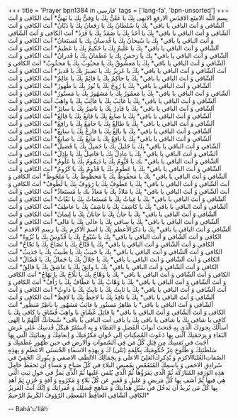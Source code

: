 +++
title = 'Prayer bpn1384 in فارسی'
tags = ['lang-fa', 'bpn-unsorted']
+++
بِسم اللّه الامنَع الاقدَسِ الارفعِ الابهی
بِكَ يا عَليُّ بِكَ يا وَفيُّ بِك يا بَهيُّ* اَنتَ الكافی وَ اَنتَ اَلشّافي وَ اَنتَ الباقي يا باقي* بِكَ يا سُلطانُ بِكَ يا رَفعانُ بِكَ يا دَيّانُ* اَنتَ الكافی وَ اَنتَ اَلشّافي وَ اَنتَ الباقي يا باقي* بِكَ يا أحَدُ بِكَ يا صَمَدُ بِكَ يا فَرَدُ* اَنتَ الكافی وَ اَنتَ اَلشّافي وَ اَنتَ الباقي يا باقي* بِكَ يا سُبحانُ بِكَ يا قُدسانُ بِكَ يا مُستَعانُ* اَنتَ الكافی وَ اَنتَ اَلشّافي وَ اَنتَ الباقي يا باقي* بِكَ يا عَليمُ بِكَ يا حَكيمُ بِكَ يا عَظيمُ* اَنتَ الكافی وَ اَنتَ اَلشّافي وَ اَنتَ الباقي يا باقي* بِكَ يا رَحمنُ بِكَ يا عَظمانُ بِكَ يا قَدرانُ* اَنتَ الكافی وَ اَنتَ اَلشّافي وَ اَنتَ الباقي يا باقي* بِكَ يا مَعشُوقُ بِكَ يا مَحبُوبُ بِكَ يا مَجذُوبُ* اَنتَ الكافی وَ اَنتَ اَلشّافي وَ اَنتَ الباقي يا باقي* بِكَ يا عَزيزُ بِكَ يا نَصيرُ بِكَ يا قَديرُ* اَنتَ الكافی وَ اَنتَ اَلشّافي وَ اَنتَ الباقي يا باقي* بِكَ يا حاكِمُ بِكَ يا قائِمُ بِكَ يا عالِمُ* اَنتَ الكافی وَ اَنتَ اَلشّافي وَ اَنتَ الباقي يا باقي* بِكَ يا رُوحُ بِكَ يا نُورُ بِكَ يا ظُهورُ* اَنتَ الكافی وَ اَنتَ اَلشّافي وَ اَنتَ الباقي يا باقي* بِكَ يا مَعمُورُ بِكَ يا مَشهُورُ بِكَ يا مَستُورُ* اَنتَ الكافی وَ اَنتَ اَلشّافي وَ اَنتَ الباقي يا باقي* بِكَ يا غائِبُ بِكَ يا غالِبُ بِكَ يا واهِبُ اَنتَ الكافی وَ اَنتَ اَلشّافي وَ اَنتَ الباقي يا باقي* بِكَ يا قادِرُ بِكَ يا ناصِرُ بِكَ يا ساتِرُ* اَنتَ الكافی وَ اَنتَ اَلشّافي وَ اَنتَ الباقي يا باقي* بِكَ يا صانِعُ بِكَ يا قانِعُ بِكَ يا قالِعُ* اَنتَ الكافی وَ اَنتَ اَلشّافي وَ اَنتَ الباقي يا باقي* بِكَ يا طالِعُ بِكَ يا جامِعُ بِكَ يا رافِعُ* اَنتَ الكافی وَ اَنتَ اَلشّافي وَ اَنتَ الباقي يا باقي* بِكَ يا بالِغُ بِكَ يا فارِغُ بِكَ يا سابِغُ* اَنتَ الكافی وَ اَنتَ اَلشّافي وَ اَنتَ الباقي يا باقي* بِكَ يا نافِعُ بِكَ يا مانِعُ بِكَ يا صانِعُ* اَنتَ الكافی وَ اَنتَ اَلشّافي وَ اَنتَ الباقي يا باقي* بِكَ يا جَليلُ بِكَ يا جَميلُ بِكَ يا فَضيلُ* اَنتَ الكافی وَ اَنتَ اَلشّافي وَ اَنتَ الباقي يا باقي* بِكَ يا عادِلُ بِكَ يا فاضِلُ بِكَ يا باذِلُ* اَنتَ الكافی وَ اَنتَ اَلشّافي وَ اَنتَ الباقي يا باقي* بك يا قَيُّومُ بِكَ يا دَيمُومُ بِكَ يا عَلُّومُ* اَنتَ الكافی وَ اَنتَ اَلشّافي وَ اَنتَ الباقي يا باقي* بِكَ يا عَظُومُ بِكَ يا قَدُومُ بِكَ يا كَرُومُ* اَنتَ الكافی وَ اَنتَ اَلشّافي وَ اَنتَ الباقي يا باقي* بِكَ يا مَحفُوظُ بِكَ يا مَحظُوظُ بِكَ يا مَلحُوظُ* اَنتَ الكافی وَ اَنتَ اَلشّافي وَ اَنتَ الباقي يا باقي* بِكَ يا عَطُوفُ بِكَ يا رَؤوفُ بِكَ يا لَطُوفُ* اَنتَ الكافی وَ اَنتَ اَلشّافي وَ اَنتَ الباقي يا باقي* بِكَ يا مَلاذُ بِكَ يا مَعاذُ بك يا مُستَعاذُ* اَنتَ الكافی وَ اَنتَ اَلشّافي وَ اَنتَ الباقي يا باقي* بِكَ يا غِياثُ بِكَ يا مُستَغاثُ بِكَ يا نَفّاثُ* اَنتَ الكافی وَ اَنتَ اَلشّافي وَ اَنتَ الباقي يا باقي* بِكَ يا كاشِفَ بِكَ يا ناشِفُ بِكَ يا عاطِفُ* اَنتَ الكافی وَ اَنتَ اَلشّافي وَ اَنتَ الباقي يا باقي* بِكَ يا جانُ بِكَ يا جانانُ بِكَ يا إيمانُ* اَنتَ الكافی وَ اَنتَ اَلشّافي وَ اَنتَ الباقي يا باقي* بِكَ يا ساقي بِكَ يا عالی بِكَ يا غالی* اَنتَ الكافی وَ اَنتَ اَلشّافي وَ اَنتَ الباقي يا باقي* بِكَ يا ذكرَالأعظم بِكَ يا اسمَ الاكرَم بِكَ يا رسم الاقدم * اَنتَ الكافی وَ اَنتَ اَلشّافي وَ اَنتَ الباقي يا باقي* بِكَ يا سُبّوحُ بِكَ يا قُدّوسُ بِكَ يا نُزّوهُ* اَنتَ الكافی وَ اَنتَ اَلشّافي وَ اَنتَ الباقي يا باقي* بِكَ يا فَتّاحُ بِكَ يا نَصّاحُ بِكَ يا نَجّاحُ* اَنتَ الكافی وَ اَنتَ اَلشّافي وَ اَنتَ الباقي يا باقي* بِكَ يا حَبيبُ بِكَ يا طَبيبُ بِكَ يا جَذيبُ* اَنتَ الكافی وَ اَنتَ اَلشّافي وَ اَنتَ الباقي يا باقي* بِكَ يا جَلالُ بِكَ يا جَمالُ بِكَ يا فَضّالُ* اَنتَ الكافی وَ اَنتَ اَلشّافي وَ اَنتَ الباقي يا باقي* بِكَ يا واثِقُ بِكَ يا عاشِقُ بِكَ يا فالِقُ* اَنتَ الكافی وَ اَنتَ اَلشّافي وَ اَنتَ الباقي يا باقي* بِكَ يا وَهّاجُ بِكَ يا بَلّاجُ بِكَ يا بَهّاجُ* اَنتَ الكافی وَ اَنتَ اَلشّافي وَ اَنتَ الباقي يا باقي* بِكَ يا وَهّابُ بِكَ يا عَطّافُ بِكَ يا رَآّفُ* اَنتَ الكافی وَ اَنتَ اَلشّافي وَ اَنتَ الباقي يا باقي* بِكَ يا ثابِتُ بِكَ يا نابِتُ بِكَ يا ذاوتُ* اَنتَ الكافی وَ اَنتَ اَلشّافي وَ اَنتَ الباقي يا باقي* بِكَ يا نافِدُ بِكَ يا لاحِظُ بِكَ يا لافِظُ* اَنتَ الكافی وَ اَنتَ اَلشّافي وَ اَنتَ الباقي يا باقي* يا ظاهِرُ مَستُور يا غائِبُ مَشهُور يا ناظِرُ مَنظُور* اَنتَ الكافی وَ اَنتَ اَلشّافي وَ اَنتَ الباقي يا باقي* يا قاتِلَ عُشّاقٍ يا واهِبَ فُسّاقٍ يا كافی بِكَ يا كافی يا شافی بِكَ يا شافی يا باقی بِكَ يا باقی أنت الباقی يا باقی* سُبحانكَ اَللّهُمّ يا اِلهی اَسألُكَ بِجودِكَ الّذی بِهِ فَتحتَ اَبوابَ الفَضلِ وَ العَطاءِ وَ بِه اَستَقَرّ هَيكَلُ قُدسِكَ عَلی عَرشِ البَقاءِ وَ بِرَحمَتِكَ اَلّتی بِها دَعَوتَ المُمكِناتِ اِلی خُوانِ مَكرُمَتِكَ وَ اِنعامِكَ وَ بِعِنايَتِكَ الّتي بِها اَجَبتَ في نَفسِكَ مِن قِبَلِ كُلّ مَن فِی اَلسّمواتِ وَالارضِ فی حينِ ظُهُورِ عَظَمَتِكَ وَ سَلطَنَتِكَ وَ طُلُوعِ عِزّ حُكُومَتِكَ بِكَلِمَةٍ (بَلی) كَ وَ بِهذِهِ الاسماءِ الحُسنَی الاعظَمِ وَ بِهذِهِ الصّفاتِ‌العُليَا‌الاكرَمِ وَ بّذِكرِكَ‌العَلِيّ الاعلی وَ بِجَمَالِكَ الالطَفِ الاصفی وَ بِنُورِكَ الخَفِيّ فی سُرادِقِ الاخفی وَ بِاسمِكَ المُتَقَمّصِ بِقَميصِ البلاءِ في كُلّ صَباحٍ وَ مَساءٍ اَن تَحفَظَ حامِلَ هذِهِ الوَرَقةِ المُبَارَكَة ثُمّ الّذی يَقرَؤُها ثُمّ الّذي يُلقي عَليها ثُمّ الّذی يَمرُّ في حَولِ بَيتِ الّتي هِي فيها ثُمّ اَشفِ بِها كُلَّ مَريضٍ وَ عَليلٍ وَ فَقيرٍ عَن كُلّ بَلاءٍ وَ مَكرُوهٍ وَ آفةٍ وَ حُزنٍ ثٍمّ اَهدِ بِها كُلَّ مَن يُريدُ اَن يَدخُلَ فی سُبُلِ هِدايتِكَ وَ مَناهِجِ فَضلِكَ وَ غُفرانِكَ وَ اِنَّكَ اَنتَ العَزيزُ الكافِي اَلشّافِي الحافِظُ المُعطِی الرّؤوفُ الكَريمُ الرّحيمُ*

-- Bahá'u'lláh

